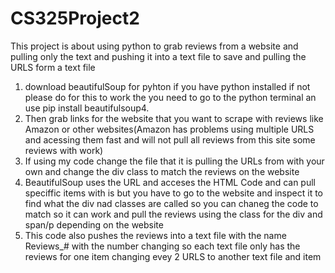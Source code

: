 # CS325Project2
This project is about using python to grab reviews from a website and pulling only the text and pushing it into a text file to save and pulling the URLS form a text file
1. download beautifulSoup for pyhton if you have python installed if not please do for this to work the you need to go to the python terminal an use pip install beautifulsoup4.
2. Then grab links for the website that you want to scrape with reviews like Amazon or other websites(Amazon has problems using multiple URLS and acessing them fast and will not pull all reviews from this site some reviews with work)
3. If using my code change the file that it is pulling the URLs from with your own and change the div class to match the reviews on the website
4. BeautifulSoup uses the URL and acceses the HTML Code and can pull speciffic items with is but you have to go to the website and inspect it to find what the div nad classes are called so you can chaneg the code to match so it can work and pull the reviews using the class for the div and span/p depending on the website
5. This code also pushes the reviews into a text file with the name Reviews_# with the number changing so each text file only has the reviews for one item changing evey 2 URLS to another text file and item
